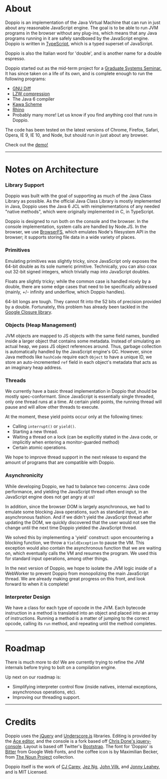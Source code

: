 # About

Doppio is an implementation of the Java Virtual Machine that can run in just
about any reasonable JavaScript engine. The goal is to be able to run JVM
programs in the browser without any plug-ins, which means that any Java programs
running in it are safely sandboxed by the JavaScript engine. Doppio is written
in [TypeScript][typescript], which is a typed superset of JavaScript.

Doppio is also the Italian word for 'double', and is another name for a double
espresso.

Doppio started out as the mid-term project for a [Graduate Systems
Seminar.][sys-sem] It has since taken on a life of its own, and is complete
enough to run the following programs:

* [GNU Diff][diff]
* [LZW compression][lzw]
* The Java 6 compiler
* [Kawa Scheme][kawa-scheme]
* [Rhino][rhino]
* Probably many more! Let us know if you find anything cool that runs in Doppio.

The code has been tested on the latest versions of Chrome, Firefox, Safari,
Opera, IE 9, IE 10, and Node, but should run in just about any browser.

Check out the [demo!](http://int3.github.io/doppio)

-------------

# Notes on Architecture

### Library Support

Doppio was built with the goal of supporting as much of the Java Class Library
as possible. As the official Java Class Library is mostly implemented in Java,
Doppio uses the Java 6 JCL with reimplementations of any needed "native
methods", which were originally implemented in C, in TypeScript.

Doppio is designed to run both on the console and the browser. In the console
implementation, system calls are handled by Node.JS. In the browser, we use
[BrowserFS][browserfs], which emulates Node's filesystem API in the browser;
it supports storing file data in a wide variety of places.

### Primitives

Emulating primitives was slightly tricky, since JavaScript only exposes the
64-bit double as its sole numeric primitive. Technically, you can also coax out
32-bit signed integers, which trivially map into JavaScript doubles.

Floats are slightly tricky; while the common case is handled nicely by a double,
there are some edge cases that need to be specifically addressed (mainly,
+/- infinity and underflow, which Doppio handles).

64-bit longs are tough. They cannot fit into the 52 bits of precision provided
by a double. Fortunately, this problem has already been tackled in the
[Google Closure library][long].

### Objects (Heap Management)

JVM objects are mapped to JS objects with the same field names, bundled inside a
larger object that contains some metadata. Instead of simulating an actual heap,
we pass JS object references around. Thus, garbage collection is automatically
handled by the JavaScript engine's GC. However, since Java methods like
`hashCode` require each `Object` to have a unique ID, we store an
auto-incremented `ref` field in each object's metadata that acts as an imaginary
heap address.

### Threads

We currently have a basic thread implementation in Doppio that should be mostly
spec-conformant. Since JavaScript is essentially single threaded, only one
thread runs at a time. At certain yield points, the running thread will pause
and will allow other threads to execute.

At the moment, these yield points occur only at the following times:

* Calling `interrupt()` or `yield()`.
* Starting a new thread.
* Waiting a thread on a lock (can be explicitly stated in the Java code, or
implicitly when entering a monitor-guarded method)
* Certain atomic operations.

We hope to improve thread support in the next release to expand the amount of
programs that are compatible with Doppio.

### Asynchronicity

While developing Doppio, we had to balance two concerns: Java code performance,
and yielding the JavaScript thread often enough so the JavaScript engine does
not get angry at us!

In addition, since the browser DOM is largely asynchronous, we had to emulate
some blocking Java operations, such as standard input, in an asynchronous
fashion. And if we didn't yield the JavaScript thread after updating the DOM,
we quickly discovered that the user would not see the change until the next
time Doppio yielded the JavaScript thread.

We solved this by implementing a 'yield' construct: upon encountering a
blocking function, we throw a `YieldException` to pause the VM. This exception
would also contain the asynchronous function that we are waiting on, which
eventually calls the VM and resumes the program. We used this for standard
input operations, among other things.

In the next version of Doppio, we hope to isolate the JVM logic inside of a
WebWorker to prevent Doppio from monopolizing the main JavaScript thread. We
are already making great progress on this front, and look forward to when it is
complete!

### Interpreter Design

We have a class for each type of opcode in the JVM. Each bytecode instruction in
a method is translated into an object and placed into an array of instructions.
Running a method is a matter of jumping to the correct opcode, calling its
`run` method, and repeating until the method completes.

-------------

# Roadmap

There is much more to do! We are currently trying to refine the JVM internals
before trying to bolt on a compilation engine.

Up next on our roadmap is:

* Simplifying interpreter control flow (inside natives, internal exceptions, asynchronous operations, etc).
* Improving our threading support.

-------------

# Credits

Doppio uses the [jQuery][jq] and [Underscore.js][under] libraries. Editing is
provided by the [Ace editor][ace], and the console is a fork based off [Chris
Done's jquery-console][jqconsole]. Layout is based off Twitter's
[Bootstrap][bootstrap].  The font for 'Doppio' is [Bitter][bitter] from Google
Web Fonts, and the coffee icon is by Maximilian Becker, from [The Noun
Project][tnp] collection.

Doppio itself is the work of [CJ Carey][cj], [Jez Ng][jez], [John Vilk][jvilk],
and [Jonny Leahey][jleahey], and is MIT Licensed.

[sys-sem]: http://plasma.cs.umass.edu/emery/grad-systems
[diff]: https://github.com/int3/doppio/blob/master/test/special/Diff.java
[lzw]: https://github.com/int3/doppio/blob/master/test/special/Lzw.java
[typescript]: http://typescriptlang.org/
[browserfs]: https://github.com/jvilk/BrowserFS
[kawa-scheme]: http://www.gnu.org/software/kawa/
[rhino]: https://developer.mozilla.org/en-US/docs/Rhino
[localstorage]: http://www.w3.org/TR/webstorage/#the-localstorage-attribute
[typed]: http://www.khronos.org/registry/typedarray/specs/latest/
[long]: http://closure-library.googlecode.com/svn/docs/class_goog_math_Long.html
[lookup]: https://github.com/int3/doppio/blob/a59ac5dd04157a24ad1ac57f380ad08a47d40b8c/src/util.coffee#L117
[emscripten]: http://dl.acm.org/citation.cfm?id=2048224
[jq]: http://jquery.com/
[under]: http://documentcloud.github.com/underscore/
[ace]: https://github.com/ajaxorg/ace
[jqconsole]: https://github.com/chrisdone/jquery-console
[bootstrap]: http://twitter.github.com/bootstrap/
[bitter]: http://www.google.com/webfonts/specimen/Bitter
[tnp]: http://thenounproject.com/
[jvilk]: https://github.com/jvilk
[cj]: https://github.com/perimosocordiae
[jez]: http://discontinuously.com/
[jleahey]: https://github.com/jleahey
